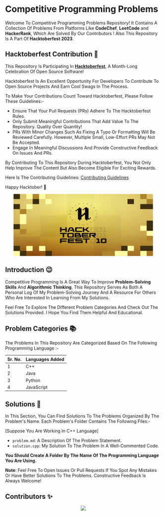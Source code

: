 # Competitive Programming Problems

Welcome To Competitive Programming Problems Repository! It Contains A Collection Of Problems From Platforms Like **CodeChef**, **LeetCode** and **HackerRank**, Which Are Solved By Our Contributors ! Also This Repository Is A Part Of **Hacktoberfest 2023**.

## Hacktoberfest Contribution 🎉

This Repository Is Participating In [**Hacktoberfest**](https://hacktoberfest.com/), A Month-Long Celebration Of Open Source Software!

Hacktoberfest Is An Excellent Opportunity For Developers To Contribute To Open Source Projects And Earn Cool Swags In The Process.

To Make Your Contributions Count Toward Hacktoberfest, Please Follow These Guidelines:-

- Ensure That Your Pull Requests (PRs) Adhere To The Hacktoberfest Rules.
- Only Submit Meaningful Contributions That Add Value To The Repository. Quality Over Quantity!
- PRs With Minor Changes Such As Fixing A Typo Or Formatting Will Be Reviewed Carefully. However, Multiple Small, Low-Effort PRs May Not Be Accepted.
- Engage In Meaningful Discussions And Provide Constructive Feedback On Issues And PRs.

By Contributing To This Repository During Hacktoberfest, You Not Only Help Improve The Content But Also Become Eligible For Exciting Rewards.

Here Is The Contributing Guidelines: [Contributing Guidelines](https://github.com/JenilGajjar20/Competitive-Programming_problems/blob/master/CONTRIBUTING.md)

Happy Hacktober! 🚀

<p align="center">
    <img src="./images/logo.png" width="450px" height="200px">
</p>

## Introduction 😉

Competitive Programming Is A Great Way To Improve **Problem-Solving Skills** And **Algorithmic Thinking**. This Repository Serves As Both A Personal Log Of My Problem-Solving Journey And A Resource For Others Who Are Interested In Learning From My Solutions.

Feel Free To Explore The Different Problem Categories And Check Out The Solutions Provided. I Hope You Find Them Helpful And Educational.

## Problem Categories 📚

The Problems In This Repository Are Categorized Based On The Following Programming Language :-

| Sr. No. | Languages Added |
| ------------- | ------------- |
| 1  | C++  | 
| 2  | Java |
| 3  | Python |
| 4  | JavaScript |

## Solutions 📝

In This Section, You Can Find Solutions To The Problems Organized By The Problem's Name. Each Problem's Folder Contains The Following Files:-

[Suppose You Are Working In C++ Language]

- `problem.md`: A Description Of The Problem Statement.
- `solution.cpp`: My Solution To The Problem In A Well-Commented Code.

**You Should Create A Folder By The Name Of The Programming Language You Are Using.**

**Note**: Feel Free To Open Issues Or Pull Requests If You Spot Any Mistakes Or Have Better Solutions To The Problems. Constructive Feedback Is Always Welcome!

## Contributors ✨

<p align="center">
    <a href="https://github.com/JenilGajjar20/Competitive-Programming_problems/graphs/contributors">
        <img src="https://contrib.rocks/image?repo=JenilGajjar20/Competitive-Programming_problems" />
    </a>    
</p>

